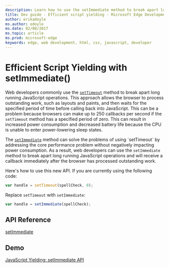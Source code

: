 ---description: Learn how to use the setImmediate method to break apart long running JavaScript operations.
title: Dev guide - Efficient script yielding - Microsoft Edge Development
author: erikadoyle
ms.author: edoyle
ms.date: 02/08/2017
ms.topic: article
ms.prod: microsoft-edge
keywords: edge, web development, html, css, javascript, developer
---# Efficient Script Yielding with setImmediate()Web developers commonly use the [`setTimeout`](http://go.microsoft.com/fwlink/p/?LinkID=233102) method to break apart long running JavaScript operations. This approach allows the browser to process outstanding work, such as layouts and paints, and then waits for the specified period of time before calling back into JavaScript. This can be a problem because browsers can make up to 250 callbacks per second if the `setTimeout` method has a specified period of zero. This can result in increased power consumption and decreased battery life because the CPU is unable to enter power-lowering sleep states.The [`setImmediate`](https://msdn.microsoft.com/library/hh773176(v=vs.85).aspx) method can solve the problems of using `setTimeout` by addressing the core performance problem without negatively impacting power consumption. As a result, web developers can use the `setImmediate` method to break apart long running JavaScript operations and will receive a callback immediately after the browser has processed outstanding work.Here's how to use this new API. If you are currently using the following code:```javascriptvar handle = setTimeout(spellCheck, 0);```Replace `setTimeout` with `setImmediate`:```javascriptvar handle = setImmediate(spellCheck);```## API Reference[setImmediate](https://msdn.microsoft.com/library/hh773176(v=vs.85).aspx)## Demo[JavaScript Yielding: setImmediate API](http://go.microsoft.com/fwlink/p/?LinkID=248240)
